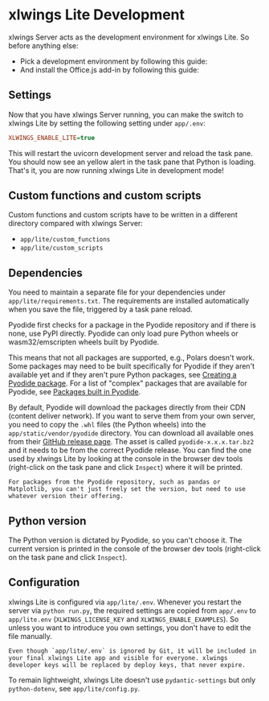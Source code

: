 # xlwings Lite Development

xlwings Server acts as the development environment for xlwings Lite. So before anything else:

- Pick a development environment by following this guide: [](index_development_environment.md)
- And install the Office.js add-in by following this guide: [](install_officejs_addin.md)

## Settings

Now that you have xlwings Server running, you can make the switch to xlwings Lite by setting the following setting under `app/.env`:

```ini
XLWINGS_ENABLE_LITE=true
```

This will restart the uvicorn development server and reload the task pane. You should now see an yellow alert in the task pane that Python is loading. That's it, you are now running xlwings Lite in development mode!

## Custom functions and custom scripts

Custom functions and custom scripts have to be written in a different directory compared with xlwings Server:

- `app/lite/custom_functions`
- `app/lite/custom_scripts`

## Dependencies

You need to maintain a separate file for your dependencies under `app/lite/requirements.txt`. The requirements are installed automatically when you save the file, triggered by a task pane reload.

Pyodide first checks for a package in the Pyodide repository and if there is none, use PyPI directly. Pyodide can only load pure Python wheels or wasm32/emscripten wheels built by Pyodide.

This means that not all packages are supported, e.g., Polars doesn't work. Some packages may need to be built specifically for Pyodide if they aren't available yet and if they aren't pure Python packages, see [Creating a Pyodide package](https://pyodide.org/en/stable/development/new-packages.html). For a list of "complex" packages that are available for Pyodide, see [Packages built in Pyodide](https://pyodide.org/en/stable/usage/packages-in-pyodide.html).

By default, Pyodide will download the packages directly from their CDN (content deliver network). If you want to serve them from your own server, you need to copy the `.whl` files (the Python wheels) into the `app/static/vendor/pyodide` directory. You can download all available ones from their [GitHub release page](https://github.com/pyodide/pyodide/releases). The asset is called `pyodide-x.x.x.tar.bz2` and it needs to be from the correct Pyodide release. You can find the one used by xlwings Lite by looking at the console in the browser dev tools (right-click on the task pane and click `Inspect`) where it will be printed.

```{note}
For packages from the Pyodide repository, such as pandas or Matplotlib, you can't just freely set the version, but need to use whatever version their offering.
```

## Python version

The Python version is dictated by Pyodide, so you can't choose it. The current version is printed in the console of the browser dev tools (right-click on the task pane and click `Inspect`).

## Configuration

xlwings Lite is configured via `app/lite/.env`. Whenever you restart the server via `python run.py`, the required settings are copied from `app/.env` to `app/lite.env` (`XLWINGS_LICENSE_KEY` and `XLWINGS_ENABLE_EXAMPLES`). So unless you want to introduce you own settings, you don't have to edit the file manually.

```{note}
Even though `app/lite/.env` is ignored by Git, it will be included in your final xlwings Lite app and visible for everyone. xlwings developer keys will be replaced by deploy keys, that never expire.
```

To remain lightweight, xlwings Lite doesn't use `pydantic-settings` but only `python-dotenv`, see `app/lite/config.py`.
